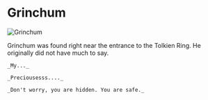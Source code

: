 # Grinchum

![Grinchum](/img/underground/grinchum.png)

Grinchum was found right near the entrance to the Tolkien Ring. He originally did not have much to say.

```
_My..._

_Preciousesss...._

_Don't worry, you are hidden. You are safe._
```